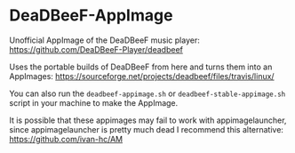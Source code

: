 # DeaDBeeF-AppImage
Unofficial AppImage of the DeaDBeeF music player: https://github.com/DeaDBeeF-Player/deadbeef

Uses the portable builds of DeaDBeeF from here and turns them into an AppImages: https://sourceforge.net/projects/deadbeef/files/travis/linux/

You can also run the `deadbeef-appimage.sh` or `deadbeef-stable-appimage.sh` script in your machine to make the AppImage.

It is possible that these appimages may fail to work with appimagelauncher, since appimagelauncher is pretty much dead I recommend this alternative: https://github.com/ivan-hc/AM

